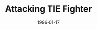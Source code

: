 ---
component_id: tieatack
title: "Attacking TIE Fighter"
authors: 
    - "Agustin Leon"
date: 1996-01-17
filename: "tieatack.zip"
component_type: "3do"
cover: 
description: "An attacking TIE Fighter."
---